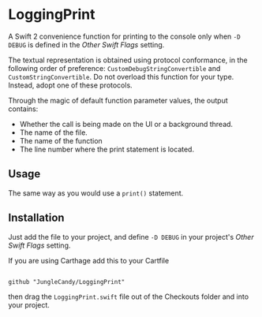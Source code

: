 # LoggingPrint

A Swift 2 convenience function for printing to the console only when `-D DEBUG`
is defined in the _Other Swift Flags_ setting.

The textual representation is obtained using protocol conformance, in the
following order of preference: `CustomDebugStringConvertible` and
`CustomStringConvertible`. Do not overload this function for your type. Instead,
adopt one of these protocols.

Through the magic of default function parameter values, the output contains:

- Whether the call is being made on the UI or a background thread.
- The name of the file.
- The name of the function
- The line number where the print statement is located.

## Usage

The same way as you would use a `print()` statement. 

## Installation

Just add the file to your project, and define `-D DEBUG`
in your project's _Other Swift Flags_ setting.

If you are using Carthage add this to your Cartfile

``` shell

github "JungleCandy/LoggingPrint"

```

then drag the `LoggingPrint.swift` file out of the Checkouts folder and into your project.



